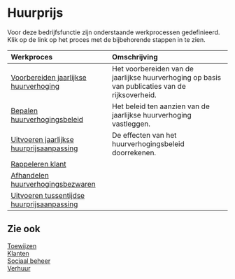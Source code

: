 # Huurprijs

Voor deze bedrijfsfunctie zijn onderstaande werkprocessen gedefinieerd. Klik op de link op het proces met de bijbehorende stappen in te zien.

Werkproces | Omschrijving
:--- | :---
[Voorbereiden jaarlijkse huurverhoging](voorbereiden-jaarlijkse-huurverhoging/) | Het voorbereiden van de jaarlijkse huurverhoging op basis van publicaties van de rijksoverheid.
[Bepalen huurverhogingsbeleid](bepalen-huurverhogingsbeleid/) | Het beleid ten aanzien van de jaarlijkse huurverhoging vastleggen.
[Uitvoeren jaarlijkse huurprijsaanpassing](uitvoeren-jaarlijkse-huurprijsaanpassing/) | De effecten van het huurverhogingsbeleid doorrekenen.
[Rappeleren klant](rappeleren-klant/) | 
[Afhandelen huurverhogingsbezwaren](afhandelen-huurverhogingsbezwaren/) | 
[Uitvoeren tussentijdse huurprijsaanpassing](uitvoeren-tussentijdse-huurprijsaanpassing/) | 

## Zie ook

[Toewijzen](toewijzen/)  
[Klanten](klanten/)  
[Sociaal beheer](sociaal-beheer/)  
[Verhuur](verhuur/)
